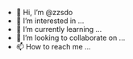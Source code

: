 - 👋 Hi, I’m @zzsdo
- 👀 I’m interested in ...
- 🌱 I’m currently learning ...
- 💞️ I’m looking to collaborate on ...
- 📫 How to reach me ...

<!---
zzsdo/zzsdo is a ✨ special ✨ repository because its `README.md` (this file) appears on your GitHub profile.
You can click the Preview link to take a look at your changes.
--->

